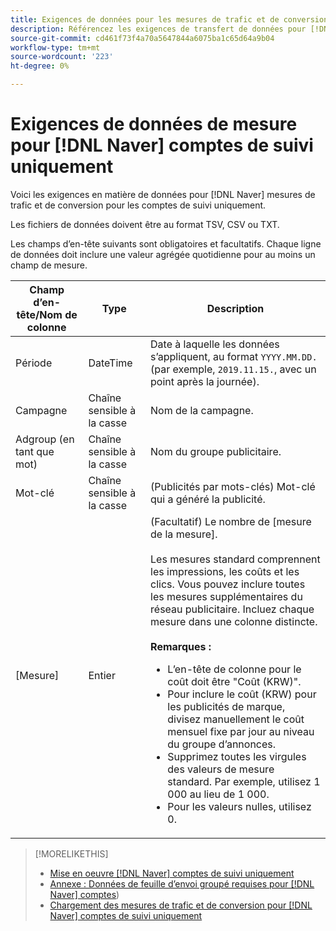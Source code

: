 ```yaml
---
title: Exigences de données pour les mesures de trafic et de conversion pour les [!DNL Naver] comptes de suivi uniquement
description: Référencez les exigences de transfert de données pour [!DNL Naver] comptes de suivi uniquement.
source-git-commit: cd461f73f4a70a5647844a6075ba1c65d64a9b04
workflow-type: tm+mt
source-wordcount: '223'
ht-degree: 0%

---
```


# Exigences de données de mesure pour [!DNL Naver] comptes de suivi uniquement

Voici les exigences en matière de données pour [!DNL Naver] mesures de trafic et de conversion pour les comptes de suivi uniquement.

Les fichiers de données doivent être au format TSV, CSV ou TXT.

Les champs d’en-tête suivants sont obligatoires et facultatifs. Chaque ligne de données doit inclure une valeur agrégée quotidienne pour au moins un champ de mesure.

| Champ d’en-tête/Nom de colonne | Type | Description |
| ---- | ---- | ---- |
| Période | DateTime | Date à laquelle les données s’appliquent, au format `YYYY.MM.DD.` (par exemple, `2019.11.15.`, avec un point après la journée). |
| Campagne | Chaîne sensible à la casse | Nom de la campagne. |
| Adgroup (en tant que mot) | Chaîne sensible à la casse | Nom du groupe publicitaire. |
| Mot-clé | Chaîne sensible à la casse | (Publicités par mots-clés) Mot-clé qui a généré la publicité. |
| [Mesure] | Entier | (Facultatif) Le nombre de [mesure de la mesure].</br><br>Les mesures standard comprennent les impressions, les coûts et les clics. Vous pouvez inclure toutes les mesures supplémentaires du réseau publicitaire. Incluez chaque mesure dans une colonne distincte.<br><br><b>Remarques :</b><ul><li>L’en-tête de colonne pour le coût doit être &quot;Coût (KRW)&quot;.</li><li>Pour inclure le coût (KRW) pour les publicités de marque, divisez manuellement le coût mensuel fixe par jour au niveau du groupe d’annonces.</li><li>Supprimez toutes les virgules des valeurs de mesure standard. Par exemple, utilisez 1 000 au lieu de 1 000.</li><li>Pour les valeurs nulles, utilisez 0.</li></ul> |

>[!MORELIKETHIS]
>
>* [Mise en oeuvre [!DNL Naver] comptes de suivi uniquement](/help/search-social-commerce/campaign-management/naver-tracking-only-account-implement.md)
>* [Annexe : Données de feuille d’envoi groupé requises pour [!DNL Naver] comptes](/help/search-social-commerce/campaign-management/bulksheets/bulksheet-data-formats/bulksheet-data-naver.md))
>* [Chargement des mesures de trafic et de conversion pour [!DNL Naver] comptes de suivi uniquement](/help/search-social-commerce/tools/metrics-upload-tracking-campaigns/naver-tracking-campaigns-upload-metrics.md)

